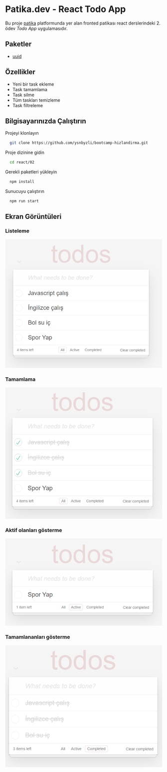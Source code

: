 # Patika.dev - React Todo App

Bu proje [patika](https://app.patika.dev/) platformunda yer alan fronted patikası
react derslerindeki 2. ödev _Todo App_ uygulamasıdır.

## Paketler

- [uuid](https://www.npmjs.com/package/uuid)

## Özellikler

- Yeni bir task ekleme
- Task tamamlama
- Task silme
- Tüm taskları temizleme
- Task filtreleme

## Bilgisayarınızda Çalıştırın

Projeyi klonlayın

```bash
  git clone https://github.com/ysnbyzli/bootcamp-hizlandirma.git
```

Proje dizinine gidin

```bash
  cd react/02
```

Gerekli paketleri yükleyin

```bash
  npm install
```

Sunucuyu çalıştırın

```bash
  npm run start
```

## Ekran Görüntüleri

### Listeleme

![Uygulama Ekran Görüntüsü](./src/assets/01.PNG)

### Tamamlama

![Uygulama Ekran Görüntüsü](./src/assets/02.PNG)

### Aktif olanları gösterme

![Uygulama Ekran Görüntüsü](./src/assets/03.PNG)

### Tamamlananları gösterme

![Uygulama Ekran Görüntüsü](./src/assets/04.PNG)
